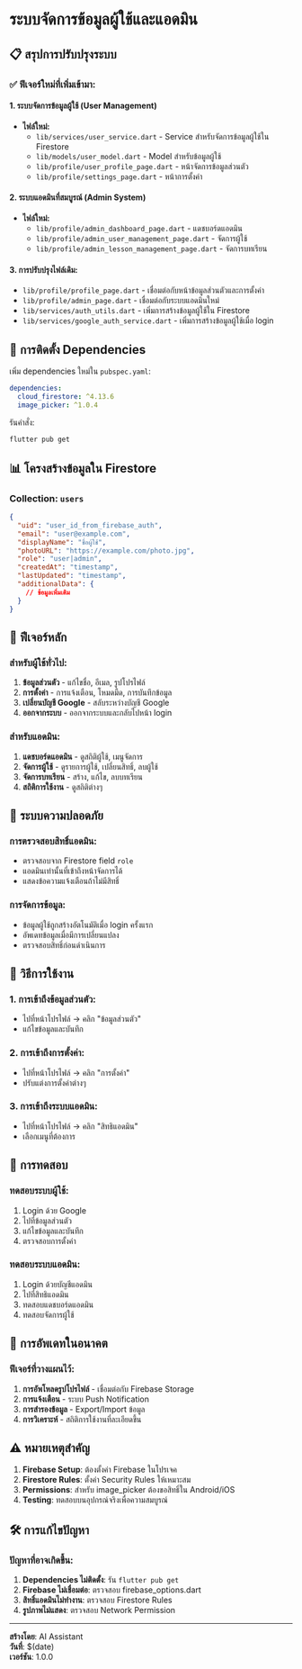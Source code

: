 # ระบบจัดการข้อมูลผู้ใช้และแอดมิน

## 📋 สรุปการปรับปรุงระบบ

### ✅ ฟีเจอร์ใหม่ที่เพิ่มเข้ามา:

#### 1. **ระบบจัดการข้อมูลผู้ใช้ (User Management)**
- **ไฟล์ใหม่:**
  - `lib/services/user_service.dart` - Service สำหรับจัดการข้อมูลผู้ใช้ใน Firestore
  - `lib/models/user_model.dart` - Model สำหรับข้อมูลผู้ใช้
  - `lib/profile/user_profile_page.dart` - หน้าจัดการข้อมูลส่วนตัว
  - `lib/profile/settings_page.dart` - หน้าการตั้งค่า

#### 2. **ระบบแอดมินที่สมบูรณ์ (Admin System)**
- **ไฟล์ใหม่:**
  - `lib/profile/admin_dashboard_page.dart` - แดชบอร์ดแอดมิน
  - `lib/profile/admin_user_management_page.dart` - จัดการผู้ใช้
  - `lib/profile/admin_lesson_management_page.dart` - จัดการบทเรียน

#### 3. **การปรับปรุงไฟล์เดิม:**
- `lib/profile/profile_page.dart` - เชื่อมต่อกับหน้าข้อมูลส่วนตัวและการตั้งค่า
- `lib/profile/admin_page.dart` - เชื่อมต่อกับระบบแอดมินใหม่
- `lib/services/auth_utils.dart` - เพิ่มการสร้างข้อมูลผู้ใช้ใน Firestore
- `lib/services/google_auth_service.dart` - เพิ่มการสร้างข้อมูลผู้ใช้เมื่อ login

## 🔧 การติดตั้ง Dependencies

เพิ่ม dependencies ใหม่ใน `pubspec.yaml`:

```yaml
dependencies:
  cloud_firestore: ^4.13.6
  image_picker: ^1.0.4
```

รันคำสั่ง:
```bash
flutter pub get
```

## 📊 โครงสร้างข้อมูลใน Firestore

### Collection: `users`
```json
{
  "uid": "user_id_from_firebase_auth",
  "email": "user@example.com",
  "displayName": "ชื่อผู้ใช้",
  "photoURL": "https://example.com/photo.jpg",
  "role": "user|admin",
  "createdAt": "timestamp",
  "lastUpdated": "timestamp",
  "additionalData": {
    // ข้อมูลเพิ่มเติม
  }
}
```

## 🎯 ฟีเจอร์หลัก

### สำหรับผู้ใช้ทั่วไป:
1. **ข้อมูลส่วนตัว** - แก้ไขชื่อ, อีเมล, รูปโปรไฟล์
2. **การตั้งค่า** - การแจ้งเตือน, โหมดมืด, การบันทึกข้อมูล
3. **เปลี่ยนบัญชี Google** - สลับระหว่างบัญชี Google
4. **ออกจากระบบ** - ออกจากระบบและกลับไปหน้า login

### สำหรับแอดมิน:
1. **แดชบอร์ดแอดมิน** - ดูสถิติผู้ใช้, เมนูจัดการ
2. **จัดการผู้ใช้** - ดูรายการผู้ใช้, เปลี่ยนสิทธิ์, ลบผู้ใช้
3. **จัดการบทเรียน** - สร้าง, แก้ไข, ลบบทเรียน
4. **สถิติการใช้งาน** - ดูสถิติต่างๆ

## 🔐 ระบบความปลอดภัย

### การตรวจสอบสิทธิ์แอดมิน:
- ตรวจสอบจาก Firestore field `role`
- แอดมินเท่านั้นที่เข้าถึงหน้าจัดการได้
- แสดงข้อความแจ้งเตือนถ้าไม่มีสิทธิ์

### การจัดการข้อมูล:
- ข้อมูลผู้ใช้ถูกสร้างอัตโนมัติเมื่อ login ครั้งแรก
- อัพเดทข้อมูลเมื่อมีการเปลี่ยนแปลง
- ตรวจสอบสิทธิ์ก่อนดำเนินการ

## 🚀 วิธีการใช้งาน

### 1. การเข้าถึงข้อมูลส่วนตัว:
- ไปที่หน้าโปรไฟล์ → คลิก "ข้อมูลส่วนตัว"
- แก้ไขข้อมูลและบันทึก

### 2. การเข้าถึงการตั้งค่า:
- ไปที่หน้าโปรไฟล์ → คลิก "การตั้งค่า"
- ปรับแต่งการตั้งค่าต่างๆ

### 3. การเข้าถึงระบบแอดมิน:
- ไปที่หน้าโปรไฟล์ → คลิก "สิทธิแอดมิน"
- เลือกเมนูที่ต้องการ

## 📱 การทดสอบ

### ทดสอบระบบผู้ใช้:
1. Login ด้วย Google
2. ไปที่ข้อมูลส่วนตัว
3. แก้ไขข้อมูลและบันทึก
4. ตรวจสอบการตั้งค่า

### ทดสอบระบบแอดมิน:
1. Login ด้วยบัญชีแอดมิน
2. ไปที่สิทธิแอดมิน
3. ทดสอบแดชบอร์ดแอดมิน
4. ทดสอบจัดการผู้ใช้

## 🔄 การอัพเดทในอนาคต

### ฟีเจอร์ที่วางแผนไว้:
1. **การอัพโหลดรูปโปรไฟล์** - เชื่อมต่อกับ Firebase Storage
2. **การแจ้งเตือน** - ระบบ Push Notification
3. **การสำรองข้อมูล** - Export/Import ข้อมูล
4. **การวิเคราะห์** - สถิติการใช้งานที่ละเอียดขึ้น

## ⚠️ หมายเหตุสำคัญ

1. **Firebase Setup**: ต้องตั้งค่า Firebase ในโปรเจค
2. **Firestore Rules**: ตั้งค่า Security Rules ให้เหมาะสม
3. **Permissions**: สำหรับ image_picker ต้องขอสิทธิ์ใน Android/iOS
4. **Testing**: ทดสอบบนอุปกรณ์จริงเพื่อความสมบูรณ์

## 🛠️ การแก้ไขปัญหา

### ปัญหาที่อาจเกิดขึ้น:
1. **Dependencies ไม่ติดตั้ง**: รัน `flutter pub get`
2. **Firebase ไม่เชื่อมต่อ**: ตรวจสอบ firebase_options.dart
3. **สิทธิ์แอดมินไม่ทำงาน**: ตรวจสอบ Firestore Rules
4. **รูปภาพไม่แสดง**: ตรวจสอบ Network Permission

---

**สร้างโดย**: AI Assistant  
**วันที่**: $(date)  
**เวอร์ชัน**: 1.0.0 